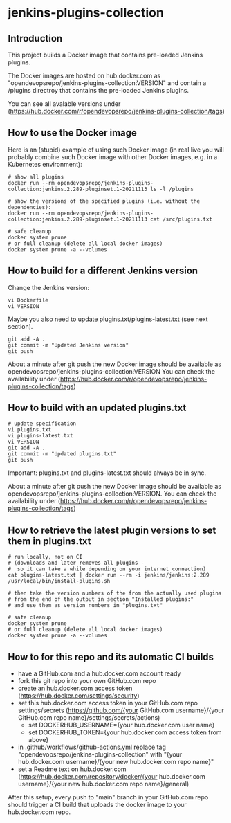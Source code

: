 jenkins-plugins-collection
==========================

Introduction
------------
This project builds a Docker image that contains pre-loaded Jenkins plugins.

The Docker images are hosted on hub.docker.com as "opendevopsrepo/jenkins-plugins-collection:VERSION" and contain a /plugins directroy that contains the pre-loaded Jenkins plugins.

You can see all avalable versions under
(https://hub.docker.com/r/opendevopsrepo/jenkins-plugins-collection/tags)


How to use the Docker image
---------------------------
Here is an (stupid) example of using such Docker image (in real live you will probably combine such Docker image with other Docker images, e.g. in a Kubernetes environment):

    # show all plugins
    docker run --rm opendevopsrepo/jenkins-plugins-collection:jenkins.2.289-pluginset.1-20211113 ls -l /plugins

    # show the versions of the specified plugins (i.e. without the dependencies):
    docker run --rm opendevopsrepo/jenkins-plugins-collection:jenkins.2.289-pluginset.1-20211113 cat /src/plugins.txt

    # safe cleanup
    docker system prune
    # or full cleanup (delete all local docker images)
    docker system prune -a --volumes


How to build for a different Jenkins version
--------------------------------------------

Change the Jenkins version:

    vi Dockerfile
    vi VERSION

Maybe you also need to update plugins.txt/plugins-latest.txt (see next section).

    git add -A .
    git commit -m "Updated Jenkins version"
    git push

About a minute after git push the new Docker image should be available
as opendevopsrepo/jenkins-plugins-collection:VERSION
You can check the availability under
(https://hub.docker.com/r/opendevopsrepo/jenkins-plugins-collection/tags)


How to build with an updated plugins.txt
----------------------------------------

    # update specification
    vi plugins.txt
    vi plugins-latest.txt
    vi VERSION
    git add -A .
    git commit -m "Updated plugins.txt"
    git push

Important: plugins.txt and plugins-latest.txt should always be in sync.

About a minute after git push the new Docker image should be available
as opendevopsrepo/jenkins-plugins-collection:VERSION. 
You can check the availability under
(https://hub.docker.com/r/opendevopsrepo/jenkins-plugins-collection/tags)


How to retrieve the latest plugin versions to set them in plugins.txt
---------------------------------------------------------------------

    # run locally, not on CI
    # (downloads and later removes all plugins - 
    #  so it can take a while depending on your internet connection)
    cat plugins-latest.txt | docker run --rm -i jenkins/jenkins:2.289 /usr/local/bin/install-plugins.sh

    # then take the version numbers of the from the actually used plugins
    # from the end of the output in section "Installed plugins:"
    # and use them as version numbers in "plugins.txt"

    # safe cleanup
    docker system prune
    # or full cleanup (delete all local docker images)
    docker system prune -a --volumes
        

How to for this repo and its automatic CI builds
------------------------------------------------
* have a GitHub.com and a hub.docker.com account ready
* fork this git repo into your own GitHub.com repo
* create an hub.docker.com access token (https://hub.docker.com/settings/security)
* set this hub.docker.com access token in your GitHub.com repo settings/secrets (https://github.com/{your GitHub.com username}/{your GitHub.com repo name}/settings/secrets/actions)
    * set DOCKERHUB_USERNAME={your hub.docker.com user name}
    * set DOCKERHUB_TOKEN={your hub.docker.com access token from above}
* in .github/workflows/github-actions.yml replace tag "opendevopsrepo/jenkins-plugins-collection" with "{your hub.docker.com username}/{your new hub.docker.com repo name}"
* set a Readme text on hub.docker.com (https://hub.docker.com/repository/docker/{your hub.docker.com username}/{your new hub.docker.com repo name}/general)

After this setup, every push to "main" branch in your GitHub.com repo should trigger a CI build that uploads the docker image to your hub.docker.com repo.

